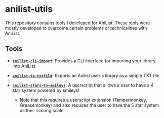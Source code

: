 # anilist-utils
This repository contains tools I developed for AniList. These tools were mostly developed to overcome certain problems or technicalities with AniList.


## Tools
- [**`anilist-cli-import`**](/anilist-cli-import/): Provides a CLI interface for importing your library into AniList

- [**`anilist-to-txtfile`**](/anilist-to-txtfile/): Exports an Anilist user's library as a simple TXT file

- [**`anilist-stars-to-smileys`**](https://gist.github.com/Armster15/b82176835de0965485a72d64c0c09bac/4ccddcd4ea56167e4cb5134da352c451b2e93905): A userscript that allows a user to have a 4 star system powered by smileys!
  - Note that this requires a userscript extension (Tampermonkey, Greasemonkey) and also requires the user to have the 5 star system as their scoring scale.
